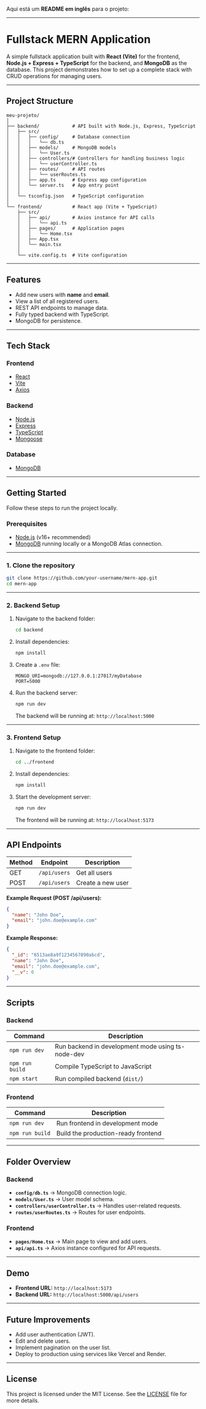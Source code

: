 Aqui está um **README em inglês** para o projeto:

---

# **Fullstack MERN Application**

A simple fullstack application built with **React (Vite)** for the frontend, **Node.js + Express + TypeScript** for the backend, and **MongoDB** as the database.
This project demonstrates how to set up a complete stack with CRUD operations for managing users.

---

## **Project Structure**

```
meu-projeto/
│
├── backend/            # API built with Node.js, Express, TypeScript
│   ├── src/
│   │   ├── config/     # Database connection
│   │   │   └── db.ts
│   │   ├── models/     # MongoDB models
│   │   │   └── User.ts
│   │   ├── controllers/# Controllers for handling business logic
│   │   │   └── userController.ts
│   │   ├── routes/     # API routes
│   │   │   └── userRoutes.ts
│   │   ├── app.ts      # Express app configuration
│   │   └── server.ts   # App entry point
│   │
│   └── tsconfig.json   # TypeScript configuration
│
└── frontend/           # React app (Vite + TypeScript)
    ├── src/
    │   ├── api/        # Axios instance for API calls
    │   │   └── api.ts
    │   ├── pages/      # Application pages
    │   │   └── Home.tsx
    │   ├── App.tsx
    │   └── main.tsx
    │
    └── vite.config.ts  # Vite configuration
```

---

## **Features**

* Add new users with **name** and **email**.
* View a list of all registered users.
* REST API endpoints to manage data.
* Fully typed backend with TypeScript.
* MongoDB for persistence.

---

## **Tech Stack**

### **Frontend**

* [React](https://react.dev/)
* [Vite](https://vitejs.dev/)
* [Axios](https://axios-http.com/)

### **Backend**

* [Node.js](https://nodejs.org/)
* [Express](https://expressjs.com/)
* [TypeScript](https://www.typescriptlang.org/)
* [Mongoose](https://mongoosejs.com/)

### **Database**

* [MongoDB](https://www.mongodb.com/)

---

## **Getting Started**

Follow these steps to run the project locally.

### **Prerequisites**

* [Node.js](https://nodejs.org/) (v16+ recommended)
* [MongoDB](https://www.mongodb.com/try/download/community) running locally or a MongoDB Atlas connection.

---

### **1. Clone the repository**

```bash
git clone https://github.com/your-username/mern-app.git
cd mern-app
```

---

### **2. Backend Setup**

1. Navigate to the backend folder:

   ```bash
   cd backend
   ```
2. Install dependencies:

   ```bash
   npm install
   ```
3. Create a `.env` file:

   ```
   MONGO_URI=mongodb://127.0.0.1:27017/myDatabase
   PORT=5000
   ```
4. Run the backend server:

   ```bash
   npm run dev
   ```

   The backend will be running at: `http://localhost:5000`

---

### **3. Frontend Setup**

1. Navigate to the frontend folder:

   ```bash
   cd ../frontend
   ```
2. Install dependencies:

   ```bash
   npm install
   ```
3. Start the development server:

   ```bash
   npm run dev
   ```

   The frontend will be running at: `http://localhost:5173`

---

## **API Endpoints**

| Method | Endpoint     | Description       |
| ------ | ------------ | ----------------- |
| GET    | `/api/users` | Get all users     |
| POST   | `/api/users` | Create a new user |

**Example Request (POST /api/users):**

```json
{
  "name": "John Doe",
  "email": "john.doe@example.com"
}
```

**Example Response:**

```json
{
  "_id": "6513ae8a9f1234567890abcd",
  "name": "John Doe",
  "email": "john.doe@example.com",
  "__v": 0
}
```

---

## **Scripts**

### **Backend**

| Command         | Description                                       |
| --------------- | ------------------------------------------------- |
| `npm run dev`   | Run backend in development mode using ts-node-dev |
| `npm run build` | Compile TypeScript to JavaScript                  |
| `npm start`     | Run compiled backend (`dist/`)                    |

### **Frontend**

| Command         | Description                         |
| --------------- | ----------------------------------- |
| `npm run dev`   | Run frontend in development mode    |
| `npm run build` | Build the production-ready frontend |

---

## **Folder Overview**

### **Backend**

* **`config/db.ts`** → MongoDB connection logic.
* **`models/User.ts`** → User model schema.
* **`controllers/userController.ts`** → Handles user-related requests.
* **`routes/userRoutes.ts`** → Routes for user endpoints.

### **Frontend**

* **`pages/Home.tsx`** → Main page to view and add users.
* **`api/api.ts`** → Axios instance configured for API requests.

---

## **Demo**

* **Frontend URL:** `http://localhost:5173`
* **Backend URL:** `http://localhost:5000/api/users`

---

## **Future Improvements**

* Add user authentication (JWT).
* Edit and delete users.
* Implement pagination on the user list.
* Deploy to production using services like Vercel and Render.

---

## **License**

This project is licensed under the MIT License.
See the [LICENSE](LICENSE) file for more details.
